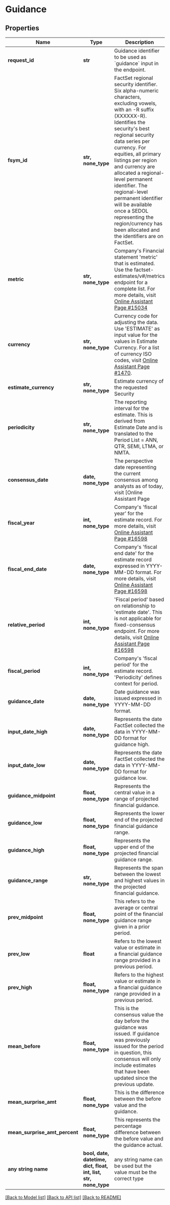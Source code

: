 # Guidance


## Properties
Name | Type | Description | Notes
------------ | ------------- | ------------- | -------------
**request_id** | **str** | Guidance identifier to be used as &#x60;guidance&#x60; input in the endpoint. | [optional] 
**fsym_id** | **str, none_type** | FactSet regional security identifier. Six alpha-numeric characters, excluding vowels, with an -R suffix (XXXXXX-R). Identifies the security&#39;s best regional security data series per currency. For equities, all primary listings per region and currency are allocated a regional-level permanent identifier. The regional-level permanent identifier will be available once a SEDOL representing the region/currency has been allocated and the identifiers are on FactSet. | [optional] 
**metric** | **str, none_type** | Company&#39;s Financial statement &#39;metric&#39; that is estimated. Use the factset-estimates/v#/metrics endpoint for a complete list. For more details, visit [Online Assistant Page #15034](https://oa.apps.factset.com/pages/15034) | [optional] 
**currency** | **str, none_type** | Currency code for adjusting the data. Use &#39;ESTIMATE&#39; as input value for the values in Estimate Currency. For a list of currency ISO codes, visit [Online Assistant Page #1470](https://oa.apps.factset.com/pages/1470). | [optional] 
**estimate_currency** | **str, none_type** | Estimate currency of the requested Security | [optional] 
**periodicity** | **str, none_type** | The reporting interval for the estimate. This is derived from Estimate Date and is translated to the Period List &#x3D; ANN, QTR, SEMI, LTMA, or NMTA. | [optional] 
**consensus_date** | **date, none_type** | The perspective date representing the current consensus among analysts as of today, visit [Online Assistant Page | [optional] 
**fiscal_year** | **int, none_type** | Company&#39;s &#39;fiscal year&#39; for the estimate record. For more details, visit [Online Assistant Page #16598](https://oa.apps.factset.com/pages/16598) | [optional] 
**fiscal_end_date** | **date, none_type** | Company&#39;s &#39;fiscal end date&#39; for the estimate record expressed in YYYY-MM-DD format. For more details, visit [Online Assistant Page #16598](https://oa.apps.factset.com/pages/16598) | [optional] 
**relative_period** | **int, none_type** | &#39;Fiscal period&#39; based on relationship to &#39;estimate date&#39;. This is not applicable for fixed-consensus endpoint. For more details, visit [Online Assistant Page #16598](https://oa.apps.factset.com/pages/16598) | [optional] 
**fiscal_period** | **int, none_type** | Company&#39;s &#39;fiscal period&#39; for the estimate record.  &#39;Periodicity&#39; defines context for period. | [optional] 
**guidance_date** | **date, none_type** | Date guidance was issued expressed in YYYY-MM-DD format. | [optional] 
**input_date_high** | **date, none_type** | Represents the date FactSet collected the data in YYYY-MM-DD format for guidance high. | [optional] 
**input_date_low** | **date, none_type** | Represents the date FactSet collected the data in YYYY-MM-DD format for guidance low. | [optional] 
**guidance_midpoint** | **float, none_type** |  Represents the central value in a range of projected financial guidance. | [optional] 
**guidance_low** | **float, none_type** | Represents the lower end of the projected financial guidance range. | [optional] 
**guidance_high** | **float, none_type** | Represents the upper end of the projected financial guidance range. | [optional] 
**guidance_range** | **str, none_type** | Represents the span between the lowest and highest values in the projected financial guidance. | [optional] 
**prev_midpoint** | **float, none_type** | This refers to the average or central point of the financial guidance range given in a prior period. | [optional] 
**prev_low** | **float** | Refers to the lowest value or estimate in a financial guidance range provided in a previous period. | [optional] 
**prev_high** | **float, none_type** | Refers to the highest value or estimate in a financial guidance range provided in a previous period. | [optional] 
**mean_before** | **float, none_type** | This is the consensus value the day before the guidance was issued. If guidance was previously issued for the period in question, this consensus will only include estimates that have been updated since the previous update. | [optional] 
**mean_surprise_amt** | **float, none_type** |  This is the difference between the before value and the guidance. | [optional] 
**mean_surprise_amt_percent** | **float, none_type** | This represents the percentage difference between the before value and the guidance actual. | [optional] 
**any string name** | **bool, date, datetime, dict, float, int, list, str, none_type** | any string name can be used but the value must be the correct type | [optional]

[[Back to Model list]](../README.md#documentation-for-models) [[Back to API list]](../README.md#documentation-for-api-endpoints) [[Back to README]](../README.md)


